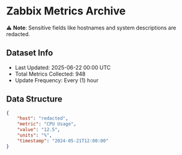 # Zabbix Metrics Archive

⚠️ **Note**: Sensitive fields like hostnames and system descriptions are redacted.

## Dataset Info
- Last Updated: 2025-06-22 00:00 UTC
- Total Metrics Collected: 948
- Update Frequency: Every (1) hour

## Data Structure
```json
{
    "host": "redacted",
    "metric": "CPU Usage",
    "value": "12.5",
    "units": "%",
    "timestamp": "2024-05-21T12:00:00"
}
```

